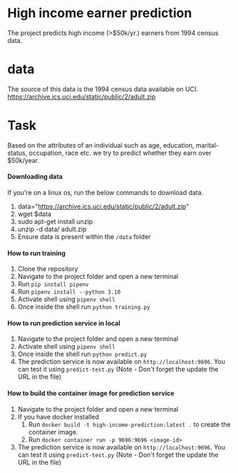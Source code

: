 # High income earner prediction
The project predicts high income (>$50k/yr.) earners from 1994 census data.

# data
The source of this data is the 1994 census data available on UCI.
https://archive.ics.uci.edu/static/public/2/adult.zip

# Task
Based on the attributes of an individual such as age, education,
marital-status, occupation, race etc. we try to predict whether they earn over $50k/year. 

#### Downloading data
If you're on a linux os, run the below commands to download data.
1. data="https://archive.ics.uci.edu/static/public/2/adult.zip"
2. wget $data
3. sudo apt-get install unzip
4. unzip -d data/ adult.zip
5. Ensure data is present within the `/data` folder


#### How to run training
1. Clone the repository
2. Navigate to the project folder and open a new terminal
3. Run `pip install pipenv`
4. Run `pipenv install --python 3.10`
5. Activate shell using `pipenv shell`
6. Once inside the shell run `python training.py`

#### How to run prediction service in local
1. Navigate to the project folder and open a new terminal
2. Activate shell using `pipenv shell`
3. Once inside the shell run `python predict.py`
4. The prediction service is now available on `http://localhost:9696`. You can test it using `predict-test.py` (Note - Don't forget the update the URL in the file)

#### How to build the container image for prediction service
1. Navigate to the project folder and open a new terminal
2. If you have docker installed
    1. Run `docker build -t high-income-prediction:latest .` to create the container image.
    2. Run `docker container run -p 9696:9696 <image-id>`
3. The prediction service is now available on `http://localhost:9696`. You can test it using `predict-test.py` (Note - Don't forget the update the URL in the file)